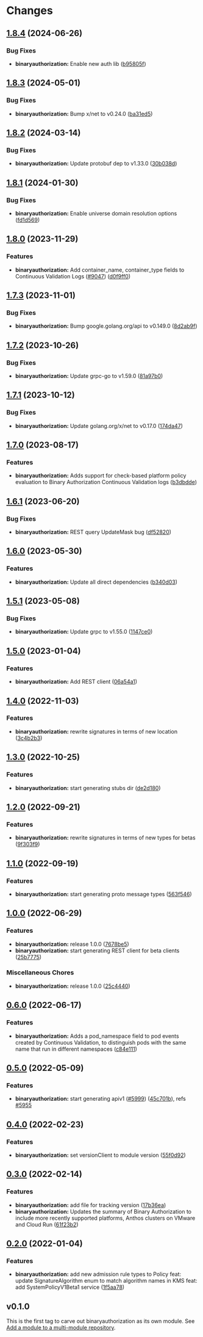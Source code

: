 # Changes


## [1.8.4](https://github.com/googleapis/google-cloud-go/compare/binaryauthorization/v1.8.3...binaryauthorization/v1.8.4) (2024-06-26)


### Bug Fixes

* **binaryauthorization:** Enable new auth lib ([b95805f](https://github.com/googleapis/google-cloud-go/commit/b95805f4c87d3e8d10ea23bd7a2d68d7a4157568))

## [1.8.3](https://github.com/googleapis/google-cloud-go/compare/binaryauthorization/v1.8.2...binaryauthorization/v1.8.3) (2024-05-01)


### Bug Fixes

* **binaryauthorization:** Bump x/net to v0.24.0 ([ba31ed5](https://github.com/googleapis/google-cloud-go/commit/ba31ed5fda2c9664f2e1cf972469295e63deb5b4))

## [1.8.2](https://github.com/googleapis/google-cloud-go/compare/binaryauthorization/v1.8.1...binaryauthorization/v1.8.2) (2024-03-14)


### Bug Fixes

* **binaryauthorization:** Update protobuf dep to v1.33.0 ([30b038d](https://github.com/googleapis/google-cloud-go/commit/30b038d8cac0b8cd5dd4761c87f3f298760dd33a))

## [1.8.1](https://github.com/googleapis/google-cloud-go/compare/binaryauthorization/v1.8.0...binaryauthorization/v1.8.1) (2024-01-30)


### Bug Fixes

* **binaryauthorization:** Enable universe domain resolution options ([fd1d569](https://github.com/googleapis/google-cloud-go/commit/fd1d56930fa8a747be35a224611f4797b8aeb698))

## [1.8.0](https://github.com/googleapis/google-cloud-go/compare/binaryauthorization/v1.7.3...binaryauthorization/v1.8.0) (2023-11-29)


### Features

* **binaryauthorization:** Add container_name, container_type fields to Continuous Validation Logs ([#9047](https://github.com/googleapis/google-cloud-go/issues/9047)) ([d0f9ff0](https://github.com/googleapis/google-cloud-go/commit/d0f9ff0515eae660f100fd27e258580af4601374))

## [1.7.3](https://github.com/googleapis/google-cloud-go/compare/binaryauthorization/v1.7.2...binaryauthorization/v1.7.3) (2023-11-01)


### Bug Fixes

* **binaryauthorization:** Bump google.golang.org/api to v0.149.0 ([8d2ab9f](https://github.com/googleapis/google-cloud-go/commit/8d2ab9f320a86c1c0fab90513fc05861561d0880))

## [1.7.2](https://github.com/googleapis/google-cloud-go/compare/binaryauthorization/v1.7.1...binaryauthorization/v1.7.2) (2023-10-26)


### Bug Fixes

* **binaryauthorization:** Update grpc-go to v1.59.0 ([81a97b0](https://github.com/googleapis/google-cloud-go/commit/81a97b06cb28b25432e4ece595c55a9857e960b7))

## [1.7.1](https://github.com/googleapis/google-cloud-go/compare/binaryauthorization/v1.7.0...binaryauthorization/v1.7.1) (2023-10-12)


### Bug Fixes

* **binaryauthorization:** Update golang.org/x/net to v0.17.0 ([174da47](https://github.com/googleapis/google-cloud-go/commit/174da47254fefb12921bbfc65b7829a453af6f5d))

## [1.7.0](https://github.com/googleapis/google-cloud-go/compare/binaryauthorization/v1.6.1...binaryauthorization/v1.7.0) (2023-08-17)


### Features

* **binaryauthorization:** Adds support for check-based platform policy evaluation to Binary Authorization Continuous Validation logs ([b3dbdde](https://github.com/googleapis/google-cloud-go/commit/b3dbdde48ddfa215c3c3bb110e0051fd8158f451))

## [1.6.1](https://github.com/googleapis/google-cloud-go/compare/binaryauthorization/v1.6.0...binaryauthorization/v1.6.1) (2023-06-20)


### Bug Fixes

* **binaryauthorization:** REST query UpdateMask bug ([df52820](https://github.com/googleapis/google-cloud-go/commit/df52820b0e7721954809a8aa8700b93c5662dc9b))

## [1.6.0](https://github.com/googleapis/google-cloud-go/compare/binaryauthorization/v1.5.1...binaryauthorization/v1.6.0) (2023-05-30)


### Features

* **binaryauthorization:** Update all direct dependencies ([b340d03](https://github.com/googleapis/google-cloud-go/commit/b340d030f2b52a4ce48846ce63984b28583abde6))

## [1.5.1](https://github.com/googleapis/google-cloud-go/compare/binaryauthorization/v1.5.0...binaryauthorization/v1.5.1) (2023-05-08)


### Bug Fixes

* **binaryauthorization:** Update grpc to v1.55.0 ([1147ce0](https://github.com/googleapis/google-cloud-go/commit/1147ce02a990276ca4f8ab7a1ab65c14da4450ef))

## [1.5.0](https://github.com/googleapis/google-cloud-go/compare/binaryauthorization/v1.4.0...binaryauthorization/v1.5.0) (2023-01-04)


### Features

* **binaryauthorization:** Add REST client ([06a54a1](https://github.com/googleapis/google-cloud-go/commit/06a54a16a5866cce966547c51e203b9e09a25bc0))

## [1.4.0](https://github.com/googleapis/google-cloud-go/compare/binaryauthorization/v1.3.0...binaryauthorization/v1.4.0) (2022-11-03)


### Features

* **binaryauthorization:** rewrite signatures in terms of new location ([3c4b2b3](https://github.com/googleapis/google-cloud-go/commit/3c4b2b34565795537aac1661e6af2442437e34ad))

## [1.3.0](https://github.com/googleapis/google-cloud-go/compare/binaryauthorization/v1.2.0...binaryauthorization/v1.3.0) (2022-10-25)


### Features

* **binaryauthorization:** start generating stubs dir ([de2d180](https://github.com/googleapis/google-cloud-go/commit/de2d18066dc613b72f6f8db93ca60146dabcfdcc))

## [1.2.0](https://github.com/googleapis/google-cloud-go/compare/binaryauthorization/v1.1.0...binaryauthorization/v1.2.0) (2022-09-21)


### Features

* **binaryauthorization:** rewrite signatures in terms of new types for betas ([9f303f9](https://github.com/googleapis/google-cloud-go/commit/9f303f9efc2e919a9a6bd828f3cdb1fcb3b8b390))

## [1.1.0](https://github.com/googleapis/google-cloud-go/compare/binaryauthorization/v1.0.0...binaryauthorization/v1.1.0) (2022-09-19)


### Features

* **binaryauthorization:** start generating proto message types ([563f546](https://github.com/googleapis/google-cloud-go/commit/563f546262e68102644db64134d1071fc8caa383))

## [1.0.0](https://github.com/googleapis/google-cloud-go/compare/binaryauthorization/v0.6.0...binaryauthorization/v1.0.0) (2022-06-29)


### Features

* **binaryauthorization:** release 1.0.0 ([7678be5](https://github.com/googleapis/google-cloud-go/commit/7678be543d9130dcd8fc4147608a10b70faef44e))
* **binaryauthorization:** start generating REST client for beta clients ([25b7775](https://github.com/googleapis/google-cloud-go/commit/25b77757c1e6f372e03bf99ab7461264bba48d26))


### Miscellaneous Chores

* **binaryauthorization:** release 1.0.0 ([25c4440](https://github.com/googleapis/google-cloud-go/commit/25c4440e83a5c506b84f1063a0a3025a5876bbb0))

## [0.6.0](https://github.com/googleapis/google-cloud-go/compare/binaryauthorization/v0.5.0...binaryauthorization/v0.6.0) (2022-06-17)


### Features

* **binaryauthorization:** Adds a pod_namespace field to pod events created by Continuous Validation, to distinguish pods with the same name that run in different namespaces ([c84e111](https://github.com/googleapis/google-cloud-go/commit/c84e111db5d3f57f4e8fbb5dfff0219d052435a0))

## [0.5.0](https://github.com/googleapis/google-cloud-go/compare/binaryauthorization/v0.4.0...binaryauthorization/v0.5.0) (2022-05-09)


### Features

* **binaryauthorization:** start generating apiv1 ([#5999](https://github.com/googleapis/google-cloud-go/issues/5999)) ([45c701b](https://github.com/googleapis/google-cloud-go/commit/45c701bbc1f83891c7606b644cc0b8ca1a768956)), refs [#5955](https://github.com/googleapis/google-cloud-go/issues/5955)

## [0.4.0](https://github.com/googleapis/google-cloud-go/compare/binaryauthorization/v0.3.0...binaryauthorization/v0.4.0) (2022-02-23)


### Features

* **binaryauthorization:** set versionClient to module version ([55f0d92](https://github.com/googleapis/google-cloud-go/commit/55f0d92bf112f14b024b4ab0076c9875a17423c9))

## [0.3.0](https://github.com/googleapis/google-cloud-go/compare/binaryauthorization/v0.2.0...binaryauthorization/v0.3.0) (2022-02-14)


### Features

* **binaryauthorization:** add file for tracking version ([17b36ea](https://github.com/googleapis/google-cloud-go/commit/17b36ead42a96b1a01105122074e65164357519e))
* **binaryauthorization:** Updates the summary of Binary Authorization to include more recently supported platforms, Anthos clusters on VMware and Cloud Run ([61f23b2](https://github.com/googleapis/google-cloud-go/commit/61f23b2167dbe9e3e031db12ccf46b7eac639fa3))

## [0.2.0](https://www.github.com/googleapis/google-cloud-go/compare/binaryauthorization/v0.1.0...binaryauthorization/v0.2.0) (2022-01-04)


### Features

* **binaryauthorization:** add new admission rule types to Policy feat: update SignatureAlgorithm enum to match algorithm names in KMS feat: add SystemPolicyV1Beta1 service ([1f5aa78](https://www.github.com/googleapis/google-cloud-go/commit/1f5aa78a4d6633871651c89a6d9c48e3409fecc5))

## v0.1.0

This is the first tag to carve out binaryauthorization as its own module. See
[Add a module to a multi-module repository](https://github.com/golang/go/wiki/Modules#is-it-possible-to-add-a-module-to-a-multi-module-repository).
